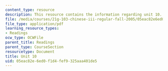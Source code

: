 ```yaml
---
content_type: resource
description: This resource contains the information regarding unit 10.
file: /media/courses/21g-103-chinese-iii-regular-fall-2005/05eac82e6ed0f1d4fef9325aaa401de5_MIT21G_103F05_10_1.pdf
file_type: application/pdf
learning_resource_types:
- Readings
ocw_type: OCWFile
parent_title: Readings
parent_type: CourseSection
resourcetype: Document
title: Unit 10
uid: 05eac82e-6ed0-f1d4-fef9-325aaa401de5
---
```

